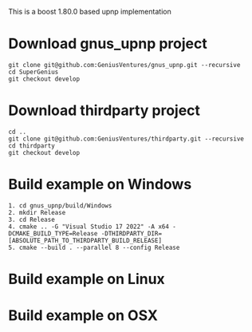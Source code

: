 This is a boost 1.80.0 based upnp implementation

# Download gnus_upnp project

    git clone git@github.com:GeniusVentures/gnus_upnp.git --recursive 
    cd SuperGenius
    git checkout develop
    
# Download thirdparty project

    cd ..
    git clone git@github.com:GeniusVentures/thirdparty.git --recursive 
    cd thirdparty
    git checkout develop

# Build example on Windows

    1. cd gnus_upnp/build/Windows
    2. mkdir Release
    3. cd Release
    4. cmake .. -G "Visual Studio 17 2022" -A x64 -DCMAKE_BUILD_TYPE=Release -DTHIRDPARTY_DIR=[ABSOLUTE_PATH_TO_THIRDPARTY_BUILD_RELEASE]
    5. cmake --build . --parallel 8 --config Release
    
# Build example on Linux

# Build example on OSX
